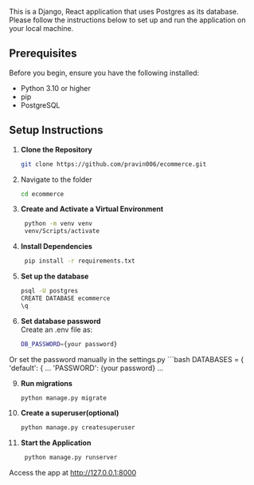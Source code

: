 This is a Django, React application that uses Postgres as its database. Please follow the instructions below to set up and run the application on your local machine.

## Prerequisites

Before you begin, ensure you have the following installed:
- Python 3.10 or higher
- pip
- PostgreSQL

## Setup Instructions

1. **Clone the Repository**
   ```bash
   git clone https://github.com/pravin006/ecommerce.git

2. Navigate to the folder
   ```bash
   cd ecommerce
   
5. **Create and Activate a Virtual Environment**
   ```bash
    python -m venv venv
    venv/Scripts/activate
   
6. **Install Dependencies**
   ```bash
    pip install -r requirements.txt

7. **Set up the database**
   ```bash
   psql -U postgres
   CREATE DATABASE ecommerce
   \q

8. **Set database password**  
Create an .env file as:
    ```bash
    DB_PASSWORD={your password}

Or set the password manually in the settings.py
    ```bash
    DATABASES = {
    'default': {
    ...
        'PASSWORD': {your password}
    ...

9. **Run migrations**
    ```bash
    python manage.py migrate

10. **Create a superuser(optional)**
    ```bash
    python manage.py createsuperuser

7. **Start the Application**
   ```bash
    python manage.py runserver

Access the app at http://127.0.0.1:8000


